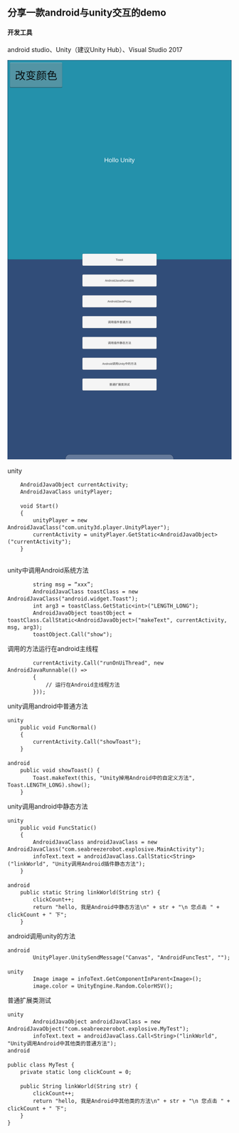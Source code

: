 ## 分享一款android与unity交互的demo

#### 开发工具
android studio、Unity（建议Unity Hub）、Visual Studio 2017

 ![Alt](https://github.com/milanxiaotiejiang/ExplosiveShare/blob/master/ExplosiveShare/demo.png)


unity
```
    AndroidJavaObject currentActivity;
    AndroidJavaClass unityPlayer;

    void Start()
    {
        unityPlayer = new AndroidJavaClass("com.unity3d.player.UnityPlayer");
        currentActivity = unityPlayer.GetStatic<AndroidJavaObject>("currentActivity");
    }
    
```
unity中调用Android系统方法
```
        string msg = “xxx”;
        AndroidJavaClass toastClass = new AndroidJavaClass("android.widget.Toast");
        int arg3 = toastClass.GetStatic<int>("LENGTH_LONG");
        AndroidJavaObject toastObject = toastClass.CallStatic<AndroidJavaObject>("makeText", currentActivity, msg, arg3);
        toastObject.Call("show");
```

调用的方法运行在android主线程
```
        currentActivity.Call("runOnUiThread", new AndroidJavaRunnable(() =>
        {
            // 运行在Android主线程方法
        }));
```

unity调用android中普通方法
```
unity
    public void FuncNormal()
    {
        currentActivity.Call("showToast");
    }

android
    public void showToast() {
        Toast.makeText(this, "Unity掉用Android中的自定义方法", Toast.LENGTH_LONG).show();
    }	
```

unity调用android中静态方法
```
unity
    public void FuncStatic()
    {
        AndroidJavaClass androidJavaClass = new AndroidJavaClass("com.seabreezerobot.explosive.MainActivity");
        infoText.text = androidJavaClass.CallStatic<String>("linkWorld", "Unity调用Android插件静态方法");
    }
    
android
    public static String linkWorld(String str) {
        clickCount++;
        return "hello, 我是Android中静态方法\n" + str + "\n 您点击 " + clickCount + " 下";
    }
```

android调用unity的方法
```
android
        UnityPlayer.UnitySendMessage("Canvas", "AndroidFuncTest", "");

unity
        Image image = infoText.GetComponentInParent<Image>();
        image.color = UnityEngine.Random.ColorHSV();
```

普通扩展类测试
```
unity
        AndroidJavaObject androidJavaClass = new AndroidJavaObject("com.seabreezerobot.explosive.MyTest");
        infoText.text = androidJavaClass.Call<String>("linkWorld", "Unity调用Android中其他类的普通方法");
android

public class MyTest {
    private static long clickCount = 0;

    public String linkWorld(String str) {
        clickCount++;
        return "hello, 我是Android中其他类的方法\n" + str + "\n 您点击 " + clickCount + " 下";
    }
}
```
